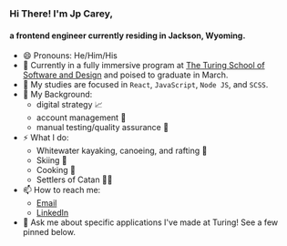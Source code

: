 ### Hi There! I'm Jp Carey, 
#### a frontend engineer currently residing in Jackson, Wyoming.

- 😄 Pronouns: He/Him/His
- 🔭 Currently in a fully immersive program at [The Turing School of Software and Design](https://frontend.turing.io/) and poised to graduate in March.
- 🌱 My studies are focused in `React`, `JavaScript`, `Node JS`, and `SCSS`.
- 🧳 My Background:
  * digital strategy 📈
  * account management 🤝
  * manual testing/quality assurance 🔎
- ⚡ What I do:
  * Whitewater kayaking, canoeing, and rafting 🛶
  * Skiing 🚠
  * Cooking 🥘
  * Settlers of Catan 🎲🎲
- 📫 How to reach me: 
  * [Email](mailto:jpcarey4@gmail.com?)
  * [LinkedIn](https://www.linkedin.com/in/jpcareyiv/)
- 💬 Ask me about specific applications I've made at Turing! See a few pinned below.
